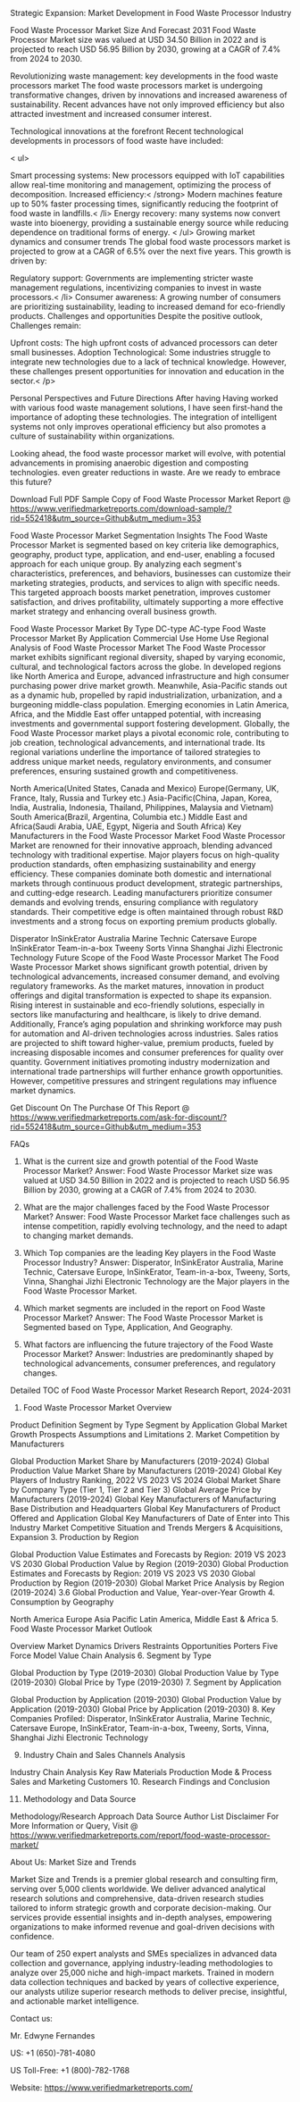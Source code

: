 Strategic Expansion: Market Development in Food Waste Processor Industry


Food Waste Processor Market Size And Forecast 2031
Food Waste Processor Market size was valued at USD 34.50 Billion in 2022 and is projected to reach USD 56.95 Billion by 2030, growing at a CAGR of 7.4% from 2024 to 2030.

Revolutionizing waste management: key developments in the food waste processors market
The food waste processors market is undergoing transformative changes, driven by innovations and increased awareness of sustainability. Recent advances have not only improved efficiency but also attracted investment and increased consumer interest.

Technological innovations at the forefront
Recent technological developments in processors of food waste have included:

< ul>

Smart processing systems: New processors equipped with IoT capabilities allow real-time monitoring and management, optimizing the process of decomposition.
Increased efficiency:< /strong> Modern machines feature up to 50% faster processing times, significantly reducing the footprint of food waste in landfills.< /li>
Energy recovery: many systems now convert waste into bioenergy, providing a sustainable energy source while reducing dependence on traditional forms of energy.
< /ul>
Growing market dynamics and consumer trends
The global food waste processors market is projected to grow at a CAGR of 6.5% over the next five years. This growth is driven by:

Regulatory support: Governments are implementing stricter waste management regulations, incentivizing companies to invest in waste processors.< /li>
Consumer awareness: A growing number of consumers are prioritizing sustainability, leading to increased demand for eco-friendly products.
Challenges and opportunities
Despite the positive outlook, Challenges remain:

Upfront costs: The high upfront costs of advanced processors can deter small businesses.
Adoption Technological: Some industries struggle to integrate new technologies due to a lack of technical knowledge.
However, these challenges present opportunities for innovation and education in the sector.< /p>

Personal Perspectives and Future Directions
After having Having worked with various food waste management solutions, I have seen first-hand the importance of adopting these technologies. The integration of intelligent systems not only improves operational efficiency but also promotes a culture of sustainability within organizations.

Looking ahead, the food waste processor market will evolve, with potential advancements in promising anaerobic digestion and composting technologies. even greater reductions in waste. Are we ready to embrace this future?

Download Full PDF Sample Copy of Food Waste Processor Market Report @ https://www.verifiedmarketreports.com/download-sample/?rid=552418&utm_source=Github&utm_medium=353

Food Waste Processor Market Segmentation Insights
The Food Waste Processor Market is segmented based on key criteria like demographics, geography, product type, application, and end-user, enabling a focused approach for each unique group. By analyzing each segment's characteristics, preferences, and behaviors, businesses can customize their marketing strategies, products, and services to align with specific needs. This targeted approach boosts market penetration, improves customer satisfaction, and drives profitability, ultimately supporting a more effective market strategy and enhancing overall business growth.

Food Waste Processor Market By Type
DC-type
AC-type
Food Waste Processor Market By Application
Commercial Use
Home Use
Regional Analysis of Food Waste Processor Market
The Food Waste Processor market exhibits significant regional diversity, shaped by varying economic, cultural, and technological factors across the globe. In developed regions like North America and Europe, advanced infrastructure and high consumer purchasing power drive market growth. Meanwhile, Asia-Pacific stands out as a dynamic hub, propelled by rapid industrialization, urbanization, and a burgeoning middle-class population. Emerging economies in Latin America, Africa, and the Middle East offer untapped potential, with increasing investments and governmental support fostering development. Globally, the Food Waste Processor market plays a pivotal economic role, contributing to job creation, technological advancements, and international trade. Its regional variations underline the importance of tailored strategies to address unique market needs, regulatory environments, and consumer preferences, ensuring sustained growth and competitiveness.

North America(United States, Canada and Mexico)
Europe(Germany, UK, France, Italy, Russia and Turkey etc.)
Asia-Pacific(China, Japan, Korea, India, Australia, Indonesia, Thailand, Philippines, Malaysia and Vietnam)
South America(Brazil, Argentina, Columbia etc.)
Middle East and Africa(Saudi Arabia, UAE, Egypt, Nigeria and South Africa)
Key Manufacturers in the Food Waste Processor Market
Food Waste Processor Market are renowned for their innovative approach, blending advanced technology with traditional expertise. Major players focus on high-quality production standards, often emphasizing sustainability and energy efficiency. These companies dominate both domestic and international markets through continuous product development, strategic partnerships, and cutting-edge research. Leading manufacturers prioritize consumer demands and evolving trends, ensuring compliance with regulatory standards. Their competitive edge is often maintained through robust R&D investments and a strong focus on exporting premium products globally.

Disperator
InSinkErator Australia
Marine Technic
Catersave Europe
InSinkErator
Team-in-a-box
Tweeny
Sorts
Vinna
Shanghai Jizhi Electronic Technology
Future Scope of the Food Waste Processor Market
The Food Waste Processor Market shows significant growth potential, driven by technological advancements, increased consumer demand, and evolving regulatory frameworks. As the market matures, innovation in product offerings and digital transformation is expected to shape its expansion. Rising interest in sustainable and eco-friendly solutions, especially in sectors like manufacturing and healthcare, is likely to drive demand. Additionally, France’s aging population and shrinking workforce may push for automation and AI-driven technologies across industries. Sales ratios are projected to shift toward higher-value, premium products, fueled by increasing disposable incomes and consumer preferences for quality over quantity. Government initiatives promoting industry modernization and international trade partnerships will further enhance growth opportunities. However, competitive pressures and stringent regulations may influence market dynamics.

Get Discount On The Purchase Of This Report @ https://www.verifiedmarketreports.com/ask-for-discount/?rid=552418&utm_source=Github&utm_medium=353

FAQs
1. What is the current size and growth potential of the Food Waste Processor Market?
Answer: Food Waste Processor Market size was valued at USD 34.50 Billion in 2022 and is projected to reach USD 56.95 Billion by 2030, growing at a CAGR of 7.4% from 2024 to 2030.

2. What are the major challenges faced by the Food Waste Processor Market?
Answer: Food Waste Processor Market face challenges such as intense competition, rapidly evolving technology, and the need to adapt to changing market demands.

3. Which Top companies are the leading Key players in the Food Waste Processor Industry?
Answer: Disperator, InSinkErator Australia, Marine Technic, Catersave Europe, InSinkErator, Team-in-a-box, Tweeny, Sorts, Vinna, Shanghai Jizhi Electronic Technology are the Major players in the Food Waste Processor Market.

4. Which market segments are included in the report on Food Waste Processor Market?
Answer: The Food Waste Processor Market is Segmented based on Type, Application, And Geography.

5. What factors are influencing the future trajectory of the Food Waste Processor Market?
Answer: Industries are predominantly shaped by technological advancements, consumer preferences, and regulatory changes.

Detailed TOC of Food Waste Processor Market Research Report, 2024-2031
1. Food Waste Processor Market Overview

Product Definition
Segment by Type
Segment by Application
Global Market Growth Prospects
Assumptions and Limitations
2. Market Competition by Manufacturers

Global Production Market Share by Manufacturers (2019-2024)
Global Production Value Market Share by Manufacturers (2019-2024)
Global Key Players of Industry Ranking, 2022 VS 2023 VS 2024
Global Market Share by Company Type (Tier 1, Tier 2 and Tier 3)
Global Average Price by Manufacturers (2019-2024)
Global Key Manufacturers of Manufacturing Base Distribution and Headquarters
Global Key Manufacturers of Product Offered and Application
Global Key Manufacturers of Date of Enter into This Industry
Market Competitive Situation and Trends
Mergers & Acquisitions, Expansion
3. Production by Region

Global Production Value Estimates and Forecasts by Region: 2019 VS 2023 VS 2030
Global Production Value by Region (2019-2030)
Global Production Estimates and Forecasts by Region: 2019 VS 2023 VS 2030
Global Production by Region (2019-2030)
Global Market Price Analysis by Region (2019-2024) 3.6 Global Production and Value, Year-over-Year Growth
4. Consumption by Geography

North America
Europe
Asia Pacific
Latin America, Middle East & Africa
5. Food Waste Processor Market Outlook

Overview
Market Dynamics
Drivers
Restraints
Opportunities
Porters Five Force Model
Value Chain Analysis 
6. Segment by Type

Global Production by Type (2019-2030)
Global Production Value by Type (2019-2030)
Global Price by Type (2019-2030)
7. Segment by Application

Global Production by Application (2019-2030)
Global Production Value by Application (2019-2030)
Global Price by Application (2019-2030)
8. Key Companies Profiled: Disperator, InSinkErator Australia, Marine Technic, Catersave Europe, InSinkErator, Team-in-a-box, Tweeny, Sorts, Vinna, Shanghai Jizhi Electronic Technology

9. Industry Chain and Sales Channels Analysis

Industry Chain Analysis
Key Raw Materials
Production Mode & Process
Sales and Marketing
Customers
10. Research Findings and Conclusion

11. Methodology and Data Source

Methodology/Research Approach
Data Source
Author List
Disclaimer
For More Information or Query, Visit @ https://www.verifiedmarketreports.com/report/food-waste-processor-market/

About Us: Market Size and Trends

Market Size and Trends is a premier global research and consulting firm, serving over 5,000 clients worldwide. We deliver advanced analytical research solutions and comprehensive, data-driven research studies tailored to inform strategic growth and corporate decision-making. Our services provide essential insights and in-depth analyses, empowering organizations to make informed revenue and goal-driven decisions with confidence.

Our team of 250 expert analysts and SMEs specializes in advanced data collection and governance, applying industry-leading methodologies to analyze over 25,000 niche and high-impact markets. Trained in modern data collection techniques and backed by years of collective experience, our analysts utilize superior research methods to deliver precise, insightful, and actionable market intelligence.

Contact us:

Mr. Edwyne Fernandes

US: +1 (650)-781-4080

US Toll-Free: +1 (800)-782-1768

Website: https://www.verifiedmarketreports.com/
